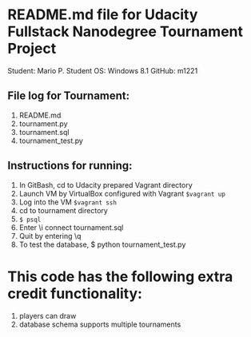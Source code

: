 # README.md file for Udacity Fullstack Nanodegree Tournament Project
Student: Mario P.
Student OS: Windows 8.1
GitHub: m1221

## File log for Tournament:
1. README.md
1. tournament.py
1. tournament.sql
1. tournament_test.py

## Instructions for running:
1. In GitBash, cd to Udacity prepared Vagrant directory
1. Launch VM by VirtualBox configured with Vagrant
  `$vagrant up`
1. Log into the VM
  `$vagrant ssh`
1. cd to tournament directory
1. `$ psql`
1. Enter \i connect tournament.sql
1. Quit by entering \q
1. To test the database, $ python tournament_test.py

# This code has the following extra credit functionality:
1. players can draw
1. database schema supports multiple tournaments